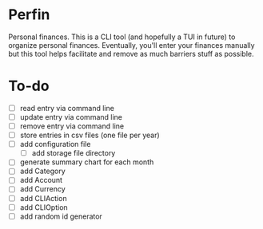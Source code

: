 # Perfin

Personal finances. This is a CLI tool (and hopefully a TUI in future) to organize personal finances. Eventually, you'll enter your finances manually but this tool helps facilitate and remove as much barriers stuff as possible.

# To-do

- [ ] read entry via command line
- [ ] update entry via command line
- [ ] remove entry via command line
- [ ] store entries in csv files (one file per year)
- [ ] add configuration file
  - [ ] add storage file directory
- [ ] generate summary chart for each month
- [ ] add Category
- [ ] add Account
- [ ] add Currency
- [ ] add CLIAction
- [ ] add CLIOption
- [ ] add random id generator
